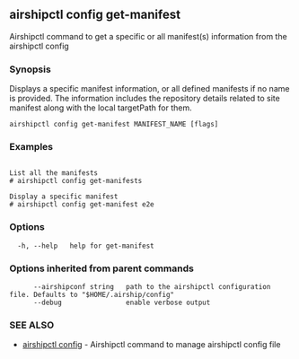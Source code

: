 ## airshipctl config get-manifest

Airshipctl command to get a specific or all manifest(s) information from the airshipctl config

### Synopsis

Displays a specific manifest information, or all defined manifests if no name is provided. The information
includes the repository details related to site manifest along with the local targetPath for them.


```
airshipctl config get-manifest MANIFEST_NAME [flags]
```

### Examples

```

List all the manifests
# airshipctl config get-manifests

Display a specific manifest
# airshipctl config get-manifest e2e

```

### Options

```
  -h, --help   help for get-manifest
```

### Options inherited from parent commands

```
      --airshipconf string   path to the airshipctl configuration file. Defaults to "$HOME/.airship/config"
      --debug                enable verbose output
```

### SEE ALSO

* [airshipctl config](airshipctl_config.md)	 - Airshipctl command to manage airshipctl config file

